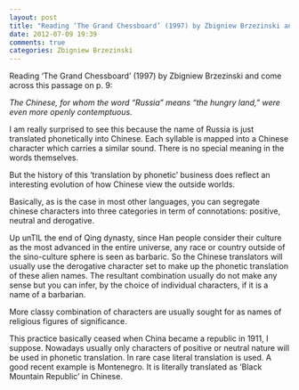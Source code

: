 ```yaml
---
layout: post
title: "Reading ‘The Grand Chessboard’ (1997) by Zbigniew Brzezinski and come across this passage on p. 9:"
date: 2012-07-09 19:39
comments: true
categories: Zbigniew Brzezinski
---
```


Reading ‘The Grand Chessboard’ (1997) by Zbigniew Brzezinski and come across this passage on p. 9:


*The Chinese, for whom the word “Russia” means “the hungry land,” were even more openly contemptuous.*


I am really surprised to see this because the name of Russia is just translated phonetically into Chinese. Each syllable is mapped into a Chinese character which carries a similar sound. There is no special meaning in the words themselves.


But the history of this ‘translation by phonetic’ business does reflect an interesting evolution of how Chinese view the outside worlds.


Basically, as is the case in most other languages, you can segregate chinese characters into three categories in term of  connotations: positive, neutral and derogative.


Up unTIL the end of Qing dynasty, since Han people consider their culture as the most advanced in  the entire universe, any race or country  outside of the sino-culture sphere  is seen as  barbaric. So the Chinese translators will usually use the derogative character set to make up the  phonetic translation of these alien names. The resultant combination usually do not make any sense but you can infer, by the choice of individual characters, if it is a name of a barbarian.


More classy combination of characters are usually sought for as  names of religious figures of significance.


This practice basically ceased when China became a republic in 1911, I suppose. Nowadays usually only characters of positive or neutral nature will be used in phonetic translation. In rare case literal translation is used. A good recent example is Montenegro. It is literally translated as ‘Black Mountain Republic’ in Chinese.

